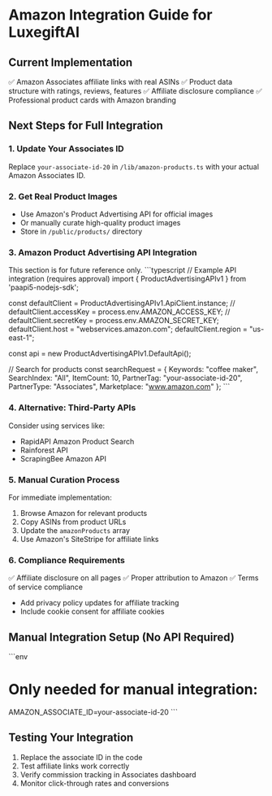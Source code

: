 # Amazon Integration Guide for LuxegiftAI

## Current Implementation
✅ Amazon Associates affiliate links with real ASINs
✅ Product data structure with ratings, reviews, features
✅ Affiliate disclosure compliance
✅ Professional product cards with Amazon branding

## Next Steps for Full Integration

### 1. Update Your Associates ID
Replace `your-associate-id-20` in `/lib/amazon-products.ts` with your actual Amazon Associates ID.

### 2. Get Real Product Images
- Use Amazon's Product Advertising API for official images
- Or manually curate high-quality product images
- Store in `/public/products/` directory

### 3. Amazon Product Advertising API Integration
This section is for future reference only.
\`\`\`typescript
// Example API integration (requires approval)
import { ProductAdvertisingAPIv1 } from 'paapi5-nodejs-sdk';

const defaultClient = ProductAdvertisingAPIv1.ApiClient.instance;
// defaultClient.accessKey = process.env.AMAZON_ACCESS_KEY;
// defaultClient.secretKey = process.env.AMAZON_SECRET_KEY;
defaultClient.host = "webservices.amazon.com";
defaultClient.region = "us-east-1";

const api = new ProductAdvertisingAPIv1.DefaultApi();

// Search for products
const searchRequest = {
  Keywords: "coffee maker",
  SearchIndex: "All",
  ItemCount: 10,
  PartnerTag: "your-associate-id-20",
  PartnerType: "Associates",
  Marketplace: "www.amazon.com"
};
\`\`\`

### 4. Alternative: Third-Party APIs
Consider using services like:
- RapidAPI Amazon Product Search
- Rainforest API
- ScrapingBee Amazon API

### 5. Manual Curation Process
For immediate implementation:
1. Browse Amazon for relevant products
2. Copy ASINs from product URLs
3. Update the `amazonProducts` array
4. Use Amazon's SiteStripe for affiliate links

### 6. Compliance Requirements
✅ Affiliate disclosure on all pages
✅ Proper attribution to Amazon
✅ Terms of service compliance
- Add privacy policy updates for affiliate tracking
- Include cookie consent for affiliate cookies

## Manual Integration Setup (No API Required)
\`\`\`env
# Only needed for manual integration:
AMAZON_ASSOCIATE_ID=your-associate-id-20
\`\`\`

## Testing Your Integration
1. Replace the associate ID in the code
2. Test affiliate links work correctly
3. Verify commission tracking in Associates dashboard
4. Monitor click-through rates and conversions
